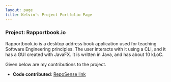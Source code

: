 ```yaml
---
layout: page
title: Kelvin's Project Portfolio Page
---
```


### Project: Rapportbook.io

Rapportbook.io is a desktop address book application used for teaching Software Engineering principles. The user interacts with it using a CLI, and it has a GUI created with JavaFX. It is written in Java, and has about 10 kLoC.

Given below are my contributions to the project.

- **Code contributed**: [RepoSense link]()
